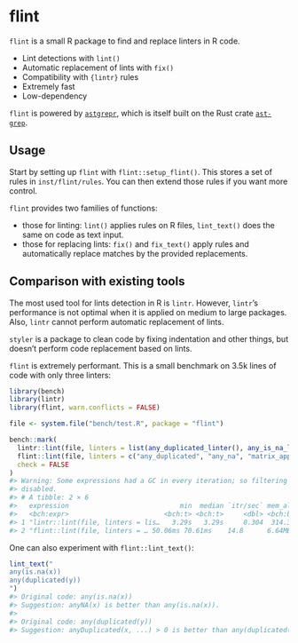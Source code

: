 
<!-- README.md is generated from README.Rmd. Please edit that file -->

# flint

`flint` is a small R package to find and replace linters in R code.

- Lint detections with `lint()`
- Automatic replacement of lints with `fix()`
- Compatibility with `{lintr}` rules
- Extremely fast
- Low-dependency

`flint` is powered by
[`astgrepr`](https://github.com/etiennebacher/astgrepr/), which is
itself built on the Rust crate
[`ast-grep`](https://ast-grep.github.io/).

## Usage

Start by setting up `flint` with `flint::setup_flint()`. This stores a
set of rules in `inst/flint/rules`. You can then extend those rules if
you want more control.

`flint` provides two families of functions:

- those for linting: `lint()` applies rules on R files, `lint_text()`
  does the same on code as text input.
- those for replacing lints: `fix()` and `fix_text()` apply rules and
  automatically replace matches by the provided replacements.

## Comparison with existing tools

The most used tool for lints detection in R is `lintr`. However,
`lintr`’s performance is not optimal when it is applied on medium to
large packages. Also, `lintr` cannot perform automatic replacement of
lints.

`styler` is a package to clean code by fixing indentation and other
things, but doesn’t perform code replacement based on lints.

`flint` is extremely performant. This is a small benchmark on 3.5k lines
of code with only three linters:

``` r
library(bench)
library(lintr)
library(flint, warn.conflicts = FALSE)

file <- system.file("bench/test.R", package = "flint")

bench::mark(
  lintr::lint(file, linters = list(any_duplicated_linter(), any_is_na_linter(), matrix_apply_linter())),
  flint::lint(file, linters = c("any_duplicated", "any_na", "matrix_apply"), open = FALSE),
  check = FALSE
)
#> Warning: Some expressions had a GC in every iteration; so filtering is
#> disabled.
#> # A tibble: 2 × 6
#>   expression                            min  median `itr/sec` mem_alloc `gc/sec`
#>   <bch:expr>                        <bch:t> <bch:t>     <dbl> <bch:byt>    <dbl>
#> 1 "lintr::lint(file, linters = lis…   3.29s   3.29s     0.304  314.34MB     8.81
#> 2 "flint::lint(file, linters = … 50.06ms 70.61ms    14.8      6.64MB     1.85
```

One can also experiment with `flint::lint_text()`:

``` r
lint_text("
any(is.na(x))
any(duplicated(y))
")
#> Original code: any(is.na(x)) 
#> Suggestion: anyNA(x) is better than any(is.na(x)). 
#> 
#> Original code: any(duplicated(y)) 
#> Suggestion: anyDuplicated(x, ...) > 0 is better than any(duplicated(x), ...).
```
